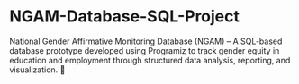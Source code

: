 # NGAM-Database-SQL-Project
National Gender Affirmative Monitoring Database (NGAM) – A SQL-based database prototype developed using Programiz to track gender equity in education and employment through structured data analysis, reporting, and visualization. 🚀
